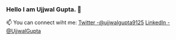 ### Hello I am  Ujjwal Gupta. 👋
📫 You can connect wiht me: [Twitter -@ujjwalgupta9125](https://twitter.com/_ujjwal_gupta_)
[LinkedIn -@UjjwalGupta](https://www.linkedin.com/in/ujjwalgupta9125/)

  
